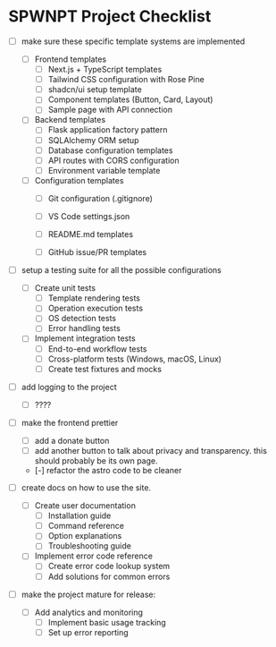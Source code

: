 # SPWNPT Project Checklist

- [ ] make sure these specific template systems are implemented
  - [ ] Frontend templates
    - [ ] Next.js + TypeScript templates
    - [ ] Tailwind CSS configuration with Rose Pine
    - [ ] shadcn/ui setup template
    - [ ] Component templates (Button, Card, Layout)
    - [ ] Sample page with API connection

  - [ ] Backend templates
    - [ ] Flask application factory pattern
    - [ ] SQLAlchemy ORM setup
    - [ ] Database configuration templates
    - [ ] API routes with CORS configuration
    - [ ] Environment variable template

  - [ ] Configuration templates
    - [ ] Git configuration (.gitignore)
    - [ ] VS Code settings.json
    - [ ] README.md templates
    - [ ] GitHub issue/PR templates


- [ ] setup a testing suite for all the possible configurations
  - [ ] Create unit tests
    - [ ] Template rendering tests
    - [ ] Operation execution tests
    - [ ] OS detection tests
    - [ ] Error handling tests

  - [ ] Implement integration tests
    - [ ] End-to-end workflow tests
    - [ ] Cross-platform tests (Windows, macOS, Linux)
    - [ ] Create test fixtures and mocks

- [ ] add logging to the project
  - [ ] ????

- [ ] make the frontend prettier
  - [ ] add a donate button
  - [ ] add another button to talk about privacy and transparency. this should probably be its own page. 
  - [-] refactor the astro code to be cleaner

- [ ] create docs on how to use the site.
  - [ ] Create user documentation
    - [ ] Installation guide
    - [ ] Command reference
    - [ ] Option explanations
    - [ ] Troubleshooting guide

  - [ ] Implement error code reference
    - [ ] Create error code lookup system
    - [ ] Add solutions for common errors

- [ ] make the project mature for release:
  - [ ] Add analytics and monitoring
    - [ ] Implement basic usage tracking
    - [ ] Set up error reporting
